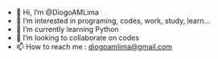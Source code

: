 - 👋 Hi, I’m @DiogoAMLima
- 👀 I’m interested in programing, codes, work, study, learn... 
- 🌱 I’m currently learning Python
- 💞️ I’m looking to collaborate on codes
- 📫 How to reach me : diogoamlima@gmail.com

<!---
DiogoAMLima/DiogoAMLima is a ✨ special ✨ repository because its `README.md` (this file) appears on your GitHub profile.
You can click the Preview link to take a look at your changes.
--->
